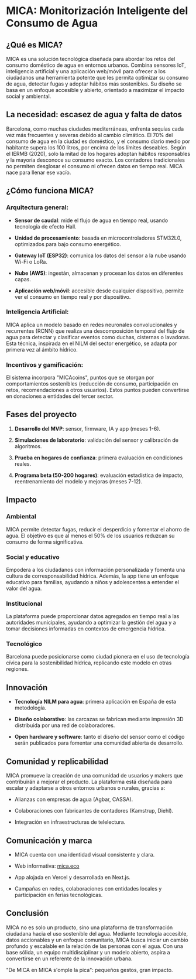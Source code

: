 # **MICA: Monitorización Inteligente del Consumo de Agua**

## **¿Qué es MICA?**

MICA es una solución tecnológica diseñada para abordar los retos del consumo doméstico de agua en entornos urbanos. Combina sensores IoT, inteligencia artificial y una aplicación web/móvil para ofrecer a los ciudadanos una herramienta potente que les permita optimizar su consumo de agua, detectar fugas y adoptar hábitos más sostenibles. Su diseño se basa en un enfoque accesible y abierto, orientado a maximizar el impacto social y ambiental.

## **La necesidad: escasez de agua y falta de datos**

Barcelona, como muchas ciudades mediterráneas, enfrenta sequías cada vez más frecuentes y severas debido al cambio climático. El 70% del consumo de agua en la ciudad es doméstico, y el consumo diario medio por habitante supera los 100 litros, por encima de los límites deseables. Según el IERMB (2020), solo la mitad de los hogares adoptan hábitos responsables y la mayoría desconoce su consumo exacto. Los contadores tradicionales no permiten desglosar el consumo ni ofrecen datos en tiempo real. MICA nace para llenar ese vacío.

## **¿Cómo funciona MICA?**

### **Arquitectura general:**

* **Sensor de caudal**: mide el flujo de agua en tiempo real, usando tecnología de efecto Hall.

* **Unidad de procesamiento**: basada en microcontroladores STM32L0, optimizados para bajo consumo energético.

* **Gateway IoT (ESP32)**: comunica los datos del sensor a la nube usando Wi-Fi o LoRa.

* **Nube (AWS)**: ingestán, almacenan y procesan los datos en diferentes capas.

* **Aplicación web/móvil**: accesible desde cualquier dispositivo, permite ver el consumo en tiempo real y por dispositivo.

### **Inteligencia Artificial:**

MICA aplica un modelo basado en redes neuronales convolucionales y recurrentes (RCNN) que realiza una descomposición temporal del flujo de agua para detectar y clasificar eventos como duchas, cisternas o lavadoras. Esta técnica, inspirada en el NILM del sector energético, se adapta por primera vez al ámbito hídrico.

### **Incentivos y gamificación:**

El sistema incorpora "MICAcoins", puntos que se otorgan por comportamientos sostenibles (reducción de consumo, participación en retos, recomendaciones a otros usuarios). Estos puntos pueden convertirse en donaciones a entidades del tercer sector.

## **Fases del proyecto**

1. **Desarrollo del MVP**: sensor, firmware, IA y app (meses 1-6).

2. **Simulaciones de laboratorio**: validación del sensor y calibración de algoritmos.

3. **Prueba en hogares de confianza**: primera evaluación en condiciones reales.

4. **Programa beta (50-200 hogares)**: evaluación estadística de impacto, reentrenamiento del modelo y mejoras (meses 7-12).

## **Impacto**

### **Ambiental**

MICA permite detectar fugas, reducir el desperdicio y fomentar el ahorro de agua. El objetivo es que al menos el 50% de los usuarios reduzcan su consumo de forma significativa.

### **Social y educativo**

Empodera a los ciudadanos con información personalizada y fomenta una cultura de corresponsabilidad hídrica. Además, la app tiene un enfoque educativo para familias, ayudando a niños y adolescentes a entender el valor del agua.

### **Institucional**

La plataforma puede proporcionar datos agregados en tiempo real a las autoridades municipales, ayudando a optimizar la gestión del agua y a tomar decisiones informadas en contextos de emergencia hídrica.

### **Tecnológico**

Barcelona puede posicionarse como ciudad pionera en el uso de tecnología cívica para la sostenibilidad hídrica, replicando este modelo en otras regiones.

## **Innovación**

* **Tecnología NILM para agua**: primera aplicación en España de esta metodología.

* **Diseño colaborativo**: las carcazas se fabrican mediante impresión 3D distribuida por una red de colaboradores.

* **Open hardware y software**: tanto el diseño del sensor como el código serán publicados para fomentar una comunidad abierta de desarrollo.

## **Comunidad y replicabilidad**

MICA promueve la creación de una comunidad de usuarios y makers que contribuirán a mejorar el producto. La plataforma está diseñada para escalar y adaptarse a otros entornos urbanos o rurales, gracias a:

* Alianzas con empresas de agua (Agbar, CASSA).

* Colaboraciones con fabricantes de contadores (Kamstrup, Diehl).

* Integración en infraestructuras de telelectura.

## **Comunicación y marca**

* MICA cuenta con una identidad visual consistente y clara.

* Web informativa: [mica.eco](https://www.mica.eco/)

* App alojada en Vercel y desarrollada en Next.js.

* Campañas en redes, colaboraciones con entidades locales y participación en ferias tecnológicas.

## **Conclusión**

MICA no es solo un producto, sino una plataforma de transformación ciudadana hacia el uso sostenible del agua. Mediante tecnología accesible, datos accionables y un enfoque comunitario, MICA busca iniciar un cambio profundo y escalable en la relación de las personas con el agua. Con una base sólida, un equipo multidisciplinar y un modelo abierto, aspira a convertirse en un referente de la innovación urbana.

"De MICA en MICA s'omple la pica": pequeños gestos, gran impacto.


